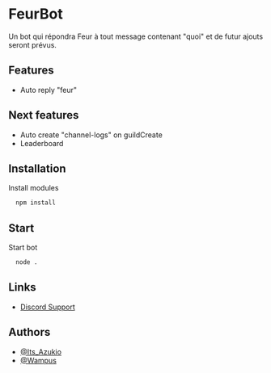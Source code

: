 
# FeurBot

Un bot qui répondra Feur à tout message contenant "quoi" et de futur ajouts seront prévus.


## Features

- Auto reply "feur"


## Next features

- Auto create "channel-logs" on guildCreate
- Leaderboard


## Installation

Install modules

```bash
  npm install
```
    
## Start 

Start bot

```bash
  node .
```
## Links

 - [Discord Support](https://discord.gg/nitromask)



## Authors

- [@Its_Azukio](https://www.github.com/itsazukio)
- [@Wampus](https://github.com/jaimeleschatii)


